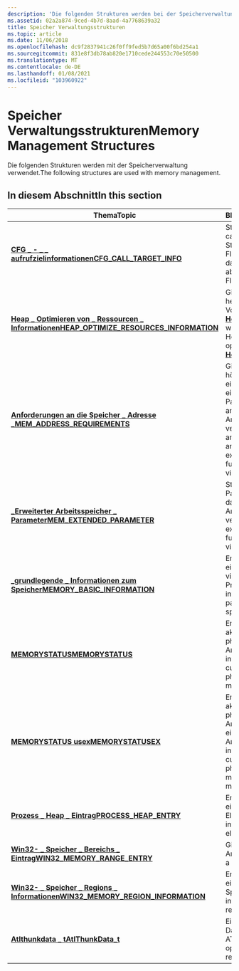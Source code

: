 ```yaml
---
description: 'Die folgenden Strukturen werden bei der Speicherverwaltung verwendet:'
ms.assetid: 02a2a874-9ced-4b7d-8aad-4a7768639a32
title: Speicher Verwaltungsstrukturen
ms.topic: article
ms.date: 11/06/2018
ms.openlocfilehash: dc9f2837941c26f0ff9fed5b7d65a00f6bd254a1
ms.sourcegitcommit: 831e8f3db78ab820e1710cede244553c70e50500
ms.translationtype: MT
ms.contentlocale: de-DE
ms.lasthandoff: 01/08/2021
ms.locfileid: "103960922"
---
```

# <a name="memory-management-structures"></a><span data-ttu-id="d2304-103">Speicher Verwaltungsstrukturen</span><span class="sxs-lookup"><span data-stu-id="d2304-103">Memory Management Structures</span></span>

<span data-ttu-id="d2304-104">Die folgenden Strukturen werden mit der Speicherverwaltung verwendet.</span><span class="sxs-lookup"><span data-stu-id="d2304-104">The following structures are used with memory management.</span></span>

## <a name="in-this-section"></a><span data-ttu-id="d2304-105">In diesem Abschnitt</span><span class="sxs-lookup"><span data-stu-id="d2304-105">In this section</span></span>

| <span data-ttu-id="d2304-106">Thema</span><span class="sxs-lookup"><span data-stu-id="d2304-106">Topic</span></span> | <span data-ttu-id="d2304-107">BESCHREIBUNG</span><span class="sxs-lookup"><span data-stu-id="d2304-107">Description</span></span> |
|-|-|
| [<span data-ttu-id="d2304-108">**CFG \_ - \_ \_ aufrufzielinformationen**</span><span class="sxs-lookup"><span data-stu-id="d2304-108">**CFG\_CALL\_TARGET\_INFO**</span></span>](-cfg-call-target-info.md) | <span data-ttu-id="d2304-109">Stellt Informationen über callziele für den Ablauf Steuerungs Schutz (Control Flow Guard, cfg) dar.</span><span class="sxs-lookup"><span data-stu-id="d2304-109">Represents information about call targets for Control Flow Guard (CFG).</span></span> |
| [<span data-ttu-id="d2304-110">**Heap \_ Optimieren von \_ Ressourcen \_ Informationen**</span><span class="sxs-lookup"><span data-stu-id="d2304-110">**HEAP\_OPTIMIZE\_RESOURCES\_INFORMATION**</span></span>](/windows/desktop/api/winnt/ns-winnt-heap_optimize_resources_information) | <span data-ttu-id="d2304-111">Gibt Flags für einen heapoptimizeresources-Vorgang an, der mit [**HeapSetInformation**](/windows/desktop/api/HeapApi/nf-heapapi-heapsetinformation)initiiert wird.</span><span class="sxs-lookup"><span data-stu-id="d2304-111">Specifies flags for a HeapOptimizeResources operation initiated with [**HeapSetInformation**](/windows/desktop/api/HeapApi/nf-heapapi-heapsetinformation).</span></span> |
| [<span data-ttu-id="d2304-112">**Anforderungen an die Speicher \_ Adresse \_**</span><span class="sxs-lookup"><span data-stu-id="d2304-112">**MEM\_ADDRESS\_REQUIREMENTS**</span></span>](/windows/desktop/api/winnt/ns-winnt-mem_address_requirements) | <span data-ttu-id="d2304-113">Gibt eine niedrigste und höchste Basisadresse sowie eine Ausrichtung als Teil eines erweiterten Parameters an eine Funktion an, die den virtuellen Arbeitsspeicher verwaltet.</span><span class="sxs-lookup"><span data-stu-id="d2304-113">Specifies a lowest and highest base address and alignment as part of an extended parameter to a function that manages virtual memory..</span></span> |
| [<span data-ttu-id="d2304-114">**\_Erweiterter Arbeitsspeicher \_ Parameter**</span><span class="sxs-lookup"><span data-stu-id="d2304-114">**MEM\_EXTENDED\_PARAMETER**</span></span>](/windows/desktop/api/winnt/ns-winnt-mem_extended_parameter) | <span data-ttu-id="d2304-115">Stellt einen erweiterten Parameter für eine Funktion dar, die den virtuellen Arbeitsspeicher verwaltet.</span><span class="sxs-lookup"><span data-stu-id="d2304-115">Represents an extended parameter for a function that manages virtual memory.</span></span> |
| [<span data-ttu-id="d2304-116">**\_grundlegende \_ Informationen zum Speicher**</span><span class="sxs-lookup"><span data-stu-id="d2304-116">**MEMORY\_BASIC\_INFORMATION**</span></span>](/windows/desktop/api/winnt/ns-winnt-memory_basic_information) | <span data-ttu-id="d2304-117">Enthält Informationen zu einem Bereich von Seiten im virtuellen Adressraum eines Prozesses.</span><span class="sxs-lookup"><span data-stu-id="d2304-117">Contains information about a range of pages in the virtual address space of a process.</span></span> |
| [<span data-ttu-id="d2304-118">**MEMORYSTATUS**</span><span class="sxs-lookup"><span data-stu-id="d2304-118">**MEMORYSTATUS**</span></span>](/windows/desktop/api/WinBase/ns-winbase-memorystatus) | <span data-ttu-id="d2304-119">Enthält Informationen zum aktuellen Zustand von physischem und virtuellem Arbeitsspeicher.</span><span class="sxs-lookup"><span data-stu-id="d2304-119">Contains information about the current state of both physical and virtual memory.</span></span> |
| [<span data-ttu-id="d2304-120">**MEMORYSTATUS usex**</span><span class="sxs-lookup"><span data-stu-id="d2304-120">**MEMORYSTATUSEX**</span></span>](/windows/desktop/api/sysinfoapi/ns-sysinfoapi-memorystatusex) | <span data-ttu-id="d2304-121">Enthält Informationen zum aktuellen Zustand von physischem und virtuellem Arbeitsspeicher, einschließlich erweiterter Arbeitsspeicher.</span><span class="sxs-lookup"><span data-stu-id="d2304-121">Contains information about the current state of both physical and virtual memory, including extended memory.</span></span> |
| [<span data-ttu-id="d2304-122">**Prozess \_ Heap \_ Eintrag**</span><span class="sxs-lookup"><span data-stu-id="d2304-122">**PROCESS\_HEAP\_ENTRY**</span></span>](/windows/desktop/api/minwinbase/ns-minwinbase-process_heap_entry) | <span data-ttu-id="d2304-123">Enthält Informationen zu einem Heap Element.</span><span class="sxs-lookup"><span data-stu-id="d2304-123">Contains information about a heap element.</span></span> |
| [<span data-ttu-id="d2304-124">**Win32- \_ Speicher \_ Bereichs \_ Eintrag**</span><span class="sxs-lookup"><span data-stu-id="d2304-124">**WIN32\_MEMORY\_RANGE\_ENTRY**</span></span>](/windows/desktop/api/memoryapi/ns-memoryapi-win32_memory_range_entry) | <span data-ttu-id="d2304-125">Gibt einen Bereich von Arbeitsspeicher an.</span><span class="sxs-lookup"><span data-stu-id="d2304-125">Specifies a range of memory.</span></span> |
| [<span data-ttu-id="d2304-126">**Win32- \_ Speicher \_ Regions \_ Informationen**</span><span class="sxs-lookup"><span data-stu-id="d2304-126">**WIN32\_MEMORY\_REGION\_INFORMATION**</span></span>](/windows/desktop/api/memoryapi/ns-memoryapi-win32_memory_region_information) | <span data-ttu-id="d2304-127">Enthält Informationen zu einem Speicherbereich.</span><span class="sxs-lookup"><span data-stu-id="d2304-127">Contains information about a memory region.</span></span> |
| <span data-ttu-id="d2304-128">[**Atlthunkdata \_ t**](/previous-versions/windows/desktop/legacy/mt805050(v=vs.85))</span><span class="sxs-lookup"><span data-stu-id="d2304-128">[**AtlThunkData\_t**](/previous-versions/windows/desktop/legacy/mt805050(v=vs.85))</span></span> | <span data-ttu-id="d2304-129">Eine nicht transparente Datenstruktur, die einen ATL-Thunk darstellt.</span><span class="sxs-lookup"><span data-stu-id="d2304-129">An opaque data structure that represents an ATL thunk.</span></span> |
